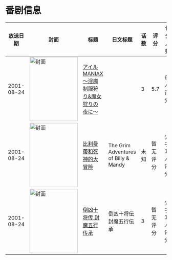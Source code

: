 # 番剧信息

|放送日期|封面|标题|日文标题|话数|评分|评分人数|
|---|---|---|---|---|---|---|
|2001-08-24|<img src="/img/no_icon_subject.png" alt="封面" style="width:150px;height:200px;object-fit:cover;">|[アイルMANIAX～淫魔制服狩り&魔女狩りの夜に～](https://bangumi.tv/subject/74461)||3|5.7|60人评分|
|2001-08-24|<img src="//lain.bgm.tv/pic/cover/c/d4/e4/216370_QyV5H.jpg" alt="封面" style="width:150px;height:200px;object-fit:cover;">|[比利曼蒂和死神的大冒险](https://bangumi.tv/subject/216370)|The Grim Adventures of Billy & Mandy|未知|暂无评分|少于10人评分|
|2001-08-24|<img src="//lain.bgm.tv/pic/cover/c/ea/2b/222321_ckb24.jpg" alt="封面" style="width:150px;height:200px;object-fit:cover;">|[倒凶十将传 封魔五行传承](https://bangumi.tv/subject/222321)|倒凶十将伝 封魔五行伝承|3|暂无评分|少于10人评分|
